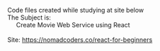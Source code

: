 Code files created while studying at site below<br>
The Subject is:<br>
&nbsp;&nbsp;&nbsp;&nbsp;    Create Movie Web Service using React<br>
<br>
Site: https://nomadcoders.co/react-for-beginners
